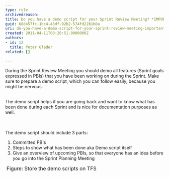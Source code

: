 ```yaml
---
type: rule
archivedreason: 
title: Do you have a demo script for your Sprint Review Meeting? *IMPORTANT*
guid: 68d457fc-1bc4-43df-92b2-574fd22b1b0a
uri: do-you-have-a-demo-script-for-your-sprint-review-meeting-important
created: 2011-04-11T03:28:51.0000000Z
authors:
- id: 12
  title: Peter Gfader
related: []

---
```



During the Sprint Review Meeting you should demo all features (Sprint goals expressed in PBIs) that you have been working on during the Sprint. Make sure to prepare a demo script, which you can follow easily, because you might be nervous.&#160;<div><br>
The demo script helps if you are going back and want to know what has been done during each Sprint and is nice for documentation purposes as well. 
</div>
<br><excerpt class='endintro'></excerpt><br>
The demo script should include 3 parts&#58;<br>
<ol>
    <li>Committed PBIs&#160;<br></li>
    <li>Steps to show what has been done aka Demo script itself​ </li>
    <li>Give an overview of upcoming PBIs, so that everyone has an idea before you go into the Sprint Planning Meeting </li>
</ol>
<img class="ms-rteCustom-ImageArea" src="/PublishingImages/StoreDemoScriptInTFS.jpg" alt="" /> <font class="ms-rteCustom-FigureNormal" size="+0">Figure&#58; Store the demo scripts on TFS</font> 



